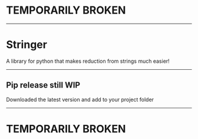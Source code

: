 # TEMPORARILY BROKEN
___
# Stringer
A library for python that makes reduction from strings much easier!
___
## Pip release still WIP
Downloaded the latest version and add to your project folder
___
# TEMPORARILY BROKEN
